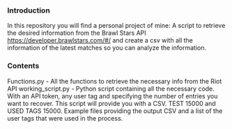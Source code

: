 ### Introduction
In this repository you will find a personal project of mine: A script to retrieve the desired information from the Brawl Stars API https://developer.brawlstars.com/#/ and create a csv with all the information of the latest matches so you can analyze the information.

### Contents
Functions.py - All the functions to retrieve the necessary info from the Riot API
working_script.py - Python script containing all the necessary code. With an API token, any user tag and specifying the number of entries you want to recover. This script will provide you with a CSV. 
TEST 15000 and USED TAGS 15000. Example files providing the output CSV and a list of the user tags that were used in the process.
